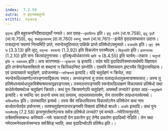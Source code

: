 ```yaml
---
index:  7.2.59
sutra:  न वृद्भ्यश्चतुर्भ्यः
vritti:  nyasa
---
```


`वृद्भ्यः` इति बहुवचननिर्देशादाद्यर्थो गम्यते। अत एवाह--`वृदादिभ्यः` इति। `वृतु वर्त्तने` (धा.पा.758), `वृधु वृधौ` (धा.पा.759), `शृधु शब्दकुत्सायम्` (दा.पा.760) `स्यन्दू स्रवणे` (धा.पा.761)--इत्येते वृदादयश्चत्वार उदात्तः। तत्राद्यानां त्रयाणां नित्यमिटि प्रप्ते, स्यन्देस्तूदित्त्वात् पाक्षिके प्राप्ते प्रतिषेधोऽयमुच्यते। `वत्र्स्यति` इति। `लृट् शेषे च` (3.3.13) इति लृट्, `वद्भ्याः स्यसनोः` (1.3.92) इति विकल्पेन परस्मैपदम्। `विवृत्सति` इति। `हलन्ताच्च` (1.2.10) इति सनः कित्वाद्गुणाभावः। वृधिश्रृध्योर्धकारस्य `खरि च` (8.4.55) इति चर्त्वम्--तकारः।
`चतुर्भ्य इति न वक्तव्यम्` इति। अत्र कारणमाह---`वृत्करणं हि` इत्यादि। तदेव यदि वृदादिपरिसमाप्त्यर्थमपि विज्ञायत इति तन्त्रेणानेकशक्तितो वा शब्दानां न किञ्चिदनिष्टं प्राप्नोति। एवमपि विशायमान इष्टस्यैव सिद्धेरत्यभिप्रायः। एवं प्रत्याख्याते चतुर्ग्रहणे, प्रयोजनमाह--`तत्क्रियते` इत्यादि। यदि चतुर्ग्रहणं न क्रियेत, तदा स्पन्देरूदिल्लक्षणोऽन्तरङ्गत्वाद्विकल्पः स्यात्। अन्तरङ्गत्वं तु तसय वलाद्यर्धधातुकमात्राश्रयत्वात्। अस्य तु प्रतिषेधस्यार्थधातुकविशेषाश्रयत्वाद्वहरङ्गत्वम्। तस्मादन्तरङ्गमपि स्यन्देरूदिल्लक्षणं विकल्पमयं प्रतिषेधो यथा बाधेतेत्येवमर्थञ्च चतुर्ग्रहणं क्रियते। कथं पुनः क्रियमाणेऽपि चतुर्ग्रहणे, अयमर्थो लभ्यते? इत्यत आह--`चतुर्ग्रहणे` इत्यादि। स स्यन्दिः परः प्रधानो यस्य तत् तत्परम्, तद्भावस्तात्पर्यम्, तेन तात्पर्येण तत्प्रधानतयेत्यर्थः। `सन्निधापितः` इति। उपस्थापित इत्यर्थः। तस्य चैवं सन्निधापितस्य विकल्पोऽनेन प्रतिषेधेन कथं नाम बाध्येतत्येतदेव प्रयोजनम्। ततश्चतुर्ग्रहणादन्तरङ्गमपि विक्लपं प्रतिषेधो बाधते। `अत्रपि` इत्यादि। कथं पुनः `परस्मैपदेषु` (7.2.58) इत्यनुवर्त्तमानेऽन्यत्र सर्वत्र प्रतिषेधो लभ्यते? एवं मन्यते--गमेरित्यनुवर्त्तते, तत्रैवमभिसम्बन्धः करिष्यते--गमेः सकारादौ येन प्रकारेण इट् तेनैव प्रकारेण वृदादिब्यो नेडिति। तेन यथा गमेरात्मनेपदवर्जनमन्यत्र सर्वत्रैवेङ् भवति, तथा वृदादिभ्योऽपि प्रतिषेध इति।।

